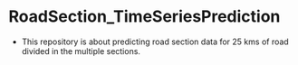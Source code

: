 # RoadSection_TimeSeriesPrediction
* This repository is about predicting road section data for 25 kms of road divided in the multiple sections.
